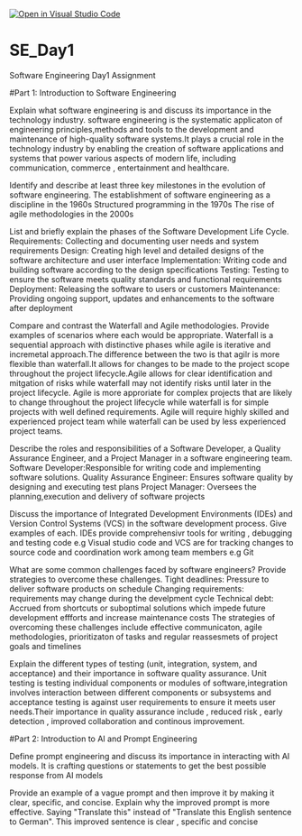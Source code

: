 [![Open in Visual Studio Code](https://classroom.github.com/assets/open-in-vscode-2e0aaae1b6195c2367325f4f02e2d04e9abb55f0b24a779b69b11b9e10269abc.svg)](https://classroom.github.com/online_ide?assignment_repo_id=18379517&assignment_repo_type=AssignmentRepo)
# SE_Day1
Software Engineering Day1 Assignment

#Part 1: Introduction to Software Engineering

Explain what software engineering is and discuss its importance in the technology industry.
software engineering is the systematic applicaton of engineering principles,methods and tools to the development and maintenance of high-quality software systems.It plays a crucial role in the technology industry by enabling the creation of software applications and systems that power various aspects of modern life, including communication, commerce , entertainment and healthcare.

Identify and describe at least three key milestones in the evolution of software engineering.
The establishment of software engineering as a discipline in the 1960s
Structured programming in the 1970s
The rise of agile methodologies in the 2000s

List and briefly explain the phases of the Software Development Life Cycle.
Requirements: Collecting and documenting user needs and system requirements
Design: Creating high level and detailed designs of the software architecture and user interface
Implementation: Writing code and building software according to the design specifications
Testing: Testing to ensure the software meets quality standards and functional requirements
Deployment: Releasing the software to users or customers
Maintenance: Providing ongoing support, updates and enhancements to the software after deployment

Compare and contrast the Waterfall and Agile methodologies. Provide examples of scenarios where each would be appropriate.
Waterfall is a sequential approach with distinctive phases while agile is iterative and incremetal approach.The difference between the two is that agilr is more flexible than waterfall.It allows for changes to be made to the project scope throughout the project lifecycle.Agile allows for clear identification and mitgation of risks while waterfall may not identify risks until later in the project lifecycle.
Agile is more approriate for complex projects that are likely to change throughout the project lifecycle while waterfall is for simple projects with well defined requirements.
Agile will require highly skilled and experienced project team while waterfall can be used by less experienced project teams.


Describe the roles and responsibilities of a Software Developer, a Quality Assurance Engineer, and a Project Manager in a software engineering team.
Software Developer:Responsible for writing code and implementing software solutions.
Quality Assurance Engineer: Ensures software quality by designing and executing test plans
Project Manager: Oversees the planning,execution and delivery of software projects

Discuss the importance of Integrated Development Environments (IDEs) and Version Control Systems (VCS) in the software development process. Give examples of each.
IDEs provide comprehensivr tools for writing , debugging and testing code e.g Visual studio code and VCS are for tracking changes to source code and coordination work among team members e.g Git

What are some common challenges faced by software engineers? Provide strategies to overcome these challenges.
Tight deadlines: Pressure to deliver software products on schedule
Changing requirements: requirements may change during the develpment cycle
Technical debt: Accrued from shortcuts or suboptimal solutions which impede future development effforts and increase maintenance costs
The strategies of overcoming these challenges include effective communicaton, agile methodologies, prioritizaton of tasks and regular reassesmets of project goals and timelines

Explain the different types of testing (unit, integration, system, and acceptance) and their importance in software quality assurance.
Unit testing is testing individual components or modules of software,integration involves interaction between different components or subsystems and acceptance testing is against user requirements to ensure it meets user needs.Their importance in quality assurance include , reduced risk , early detection , improved collaboration and continous improvement.


#Part 2: Introduction to AI and Prompt Engineering


Define prompt engineering and discuss its importance in interacting with AI models.
It is crafting questions or statements to get the best possible response from AI models

Provide an example of a vague prompt and then improve it by making it clear, specific, and concise. Explain why the improved prompt is more effective.
Saying "Translate this" instead of "Translate this English sentence to German". This improved sentence is clear , specific and concise
